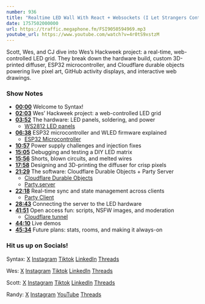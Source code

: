 ```yaml
---
number: 936
title: "Realtime LED Wall With React + Websockets (I Let Strangers Control It)"
date: 1757502000000
url: https://traffic.megaphone.fm/FSI9050594969.mp3
youtube_url: https://www.youtube.com/watch?v=4r0tS9xstzM
---
```


Scott, Wes, and CJ dive into Wes’s Hackweek project: a real-time, web-controlled LED grid. They break down the hardware build, custom 3D-printed diffuser, ESP32 microcontroller, and Cloudflare durable objects powering live pixel art, GitHub activity displays, and interactive web drawings.

### Show Notes

* **[00:00](#t=00:00)** Welcome to Syntax!
* **[02:03](#t=02:03)** Wes’ Hackweek project: a web-controlled LED grid
* **[03:52](#t=03:52)** The hardware: LED panels, soldering, and power  
  - [WS2812 LED panels](https://www.amazon.com/s?k=WS2812+led+panels&crid=3QK4XZNYSG63J)
* **[06:38](#t=06:38)** ESP32 microcontroller and WLED firmware explained  
  - [ESP32 Microcontroller](https://www.amazon.com/s?k=esp+32+microcontroller)
* **[10:57](#t=10:57)** Power supply challenges and injection fixes
* **[15:05](#t=15:05)** Debugging and testing a DIY LED matrix
* **[15:56](#t=15:56)** Shorts, blown circuits, and melted wires
* **[17:58](#t=17:58)** Designing and 3D-printing the diffuser for crisp pixels
* **[21:29](#t=21:29)** The software: Cloudflare Durable Objects + Party Server  
  - [Cloudflare Durable Objects](https://developers.cloudflare.com/durable-objects/)  
  - [Party.server](https://docs.partykit.io/reference/partyserver-api/)
* **[22:18](#t=22:18)** Real-time sync and state management across clients  
  - [Party Client](https://docs.partykit.io/reference/partysocket-api/)
* **[28:43](#t=28:43)** Connecting the server to the LED hardware
* **[41:51](#t=41:51)** Open access fun: scripts, NSFW images, and moderation
  - [Cloudflare tunnel](https://local.wesbos.com/)
* **[44:10](#t=44:10)** Live demos
* **[45:34](#t=45:34)** Future plans: stats, rooms, and making it always-on

### Hit us up on Socials!

Syntax: [X](https://twitter.com/syntaxfm) [Instagram](https://www.instagram.com/syntax_fm/) [Tiktok](https://www.tiktok.com/@syntaxfm) [LinkedIn](https://www.linkedin.com/company/96077407/admin/feed/posts/) [Threads](https://www.threads.net/@syntax_fm)

Wes: [X](https://twitter.com/wesbos) [Instagram](https://www.instagram.com/wesbos/) [Tiktok](https://www.tiktok.com/@wesbos) [LinkedIn](https://www.linkedin.com/in/wesbos/) [Threads](https://www.threads.net/@wesbos)

Scott: [X](https://twitter.com/stolinski) [Instagram](https://www.instagram.com/stolinski/) [Tiktok](https://www.tiktok.com/@stolinski) [LinkedIn](https://www.linkedin.com/in/stolinski/) [Threads](https://www.threads.net/@stolinski)

Randy: [X](https://twitter.com/randyrektor) [Instagram](https://www.instagram.com/randyrektor/) [YouTube](https://www.youtube.com/@randyrektor) [Threads](https://www.threads.net/@randyrektor)